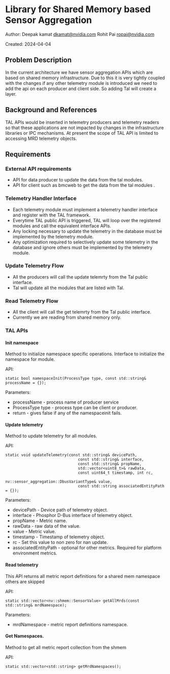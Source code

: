 # Library for Shared Memory based Sensor Aggregation

Author: Deepak kamat <dkamat@nvidia.com> Rohit Pai <ropai@nvidia.com>

Created: 2024-04-04

## Problem Description

In the current architecture we have sensor aggregation APIs which are based on shared memory infrastructure. Due to this it is very tightly coupled with the changes if any other telemetry module is introduced we need to add the api on each producer and client side. So adding Tal will create a layer.

## Background and References
TAL APIs would be inserted in telemetry producers and telemetry readers so that these applications are not impacted by changes in the infrastructure libraries or IPC mechanisms. At present the scope of TAL API is limited to accessing MRD telemetry objects.

## Requirements

### External API requirements
- API for data producer to update the data from the tal modules.
- API for client such as bmcweb to get the data from the tal modules .

### Telemetry Handler Interface

- Each telemetry module must implement a telemetry handler interface and register with the TAL framework. 
- Everytime TAL public API is triggered, TAL will loop over the registered modules and call the equivalent interface APIs. 
- Any locking necessary to update the telemetry in the database must be implemented by the telemetry module. 
- Any optimization required to selectively update some telemetry in the database and ignore others must be implemented by the telemetry module. 

### Update Telemetry Flow

- All the producers will call the update telemrty from the Tal public interface.
- Tal will update all the modules that are listed with Tal.

### Read Telemetry Flow
- All the client will call the get telemrty from the Tal public interface.
- Currently we are reading from shared memory only.

### TAL APIs

#### Init namespace
Method to initialize namespace specific operations. Interface to initialize the namespace for module.

API:

```ascii
static bool namespaceInit(ProcessType type, const std::string& processName = {});
```

Parameters:

- processName - process name of producer service
- ProcessType type - process type can be client or producer.
- return - gives false if any of the namespaceinit fails.

#### Update telemetry

Method to update telemetry for all modules.

API:

```ascii
static void updateTelemetry(const std::string& devicePath,
                                const std::string& interface,
                                const std::string& propName,
                                std::vector<uint8_t>& rawData,
                                const uint64_t timestamp, int rc,
                                nv::sensor_aggregation::DbusVariantType& value,
                                const std::string associatedEntityPath = {});
```

Parameters:

- devicePath - Device path of telemetry object.
- interface - Phosphor D-Bus interface of telemetry object.
- propName - Metric name.
- rawData - raw data of the value.
- value - Metric value.
- timestamp - Timestamp of telemetry object.
- rc - Set this value to non zero for nan update.
- associatedEntityPath - optional for other metrics. Required for platform environment metrics.

#### Read telemetry
This API returns all metric report definitions for a shared mem namespace others are skipped

API:

```ascii
static std::vector<nv::shmem::SensorValue> getAllMrds(const std::string& mrdNamespace);
```

Parameters:
- mrdNamespace - metric report definitions namespace.

#### Get Namespaces.

Method to get all metric report collection from the shmem

API:

```ascii
static std::vector<std::string> getMrdNamespaces();
```

